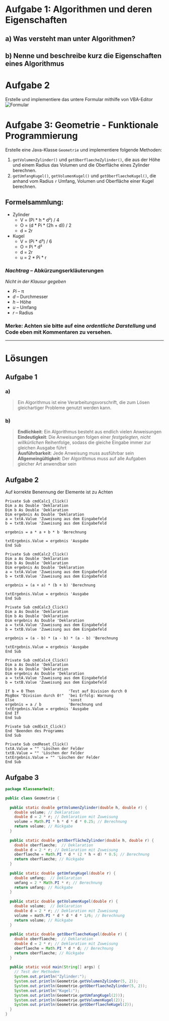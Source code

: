 # Aufgabe 1: Algorithmen und deren Eigenschaften
## a) Was versteht man unter Algorithmen?
## b) Nenne und beschreibe kurz die Eigenschaften eines Algorithmus

# Aufgabe 2
Erstelle und implementiere das untere Formular mithilfe von VBA-Editor
![Formular](https://user-images.githubusercontent.com/101984195/186473426-ede87b1b-35ef-4653-8830-5836073d66b6.jpg)

# Aufgabe 3: Geometrie - Funktionale Programmierung
Erstelle eine Java-Klasse ```Geometrie``` und implementiere folgende Methoden:  
1. ```getVolumenZylinder()``` und ```getOberflaecheZylinder()```, die aus der Höhe und einem Radius das Volumen und die Oberfläche eines Zylinder berechnen.  
2. ```getUmfangKugel()```, ```getVolumenKugel()``` und ```getOberflaecheKugel()```, die anhand vom Radius ```r``` Umfang, Volumen und Oberfläche einer Kugel berechnen.  

## Formelsammlung:
* Zylinder
  * V = (Pi * h * d²) / 4
  * O = (d * Pi * (2h + d)) / 2
  * d = 2r
* Kugel
  * V = (Pi * d³) / 6
  * O = Pi * d²
  * d = 2r
  * u = 2 * Pi * r

### _Nachtrag_ – Abkürzungserkläuterungen
_Nicht in der Klausur gegeben_
* _Pi_ – π
* _d_ – Durchmesser
* _h_ – Höhe
* _u_ – Umfang
* _r_ – Radius

### Merke: Achten sie bitte auf eine _ordentliche Darstellung_ und Code eben mit Kommentaren zu versehen.


---
# Lösungen

## Aufgabe 1
### a)
> Ein Algorithmus ist eine Verarbeitungsvorschrift, die zum Lösen gleichartiger Probleme genutzt werden kann.
### b)
> __Endlichkeit__: Ein Algorithmus besteht aus endlich vielen Anweisungen  
> __Eindeutigkeit__: Die Anweisungen folgen einer _festgelegten, nicht willkürlichen_ Reihenfolge, sodass die gleiche Eingabe immer zur gleichen Ausgabe führt  
> __Ausführbarkeit__: Jede Anweisung muss ausführbar sein  
> __Allgemeingültigkeit__: Der Algorithmus muss auf alle Aufgaben gleicher Art anwendbar sein  

## Aufgabe 2
Auf korrekte Benennung der Elemente ist zu Achten
```vba
Private Sub cmdCalc1_Click()
Dim a As Double 'Deklaration
Dim b As Double 'Deklaration
Dim ergebnis As Double 'Deklaration
a = txtA.Value 'Zuweisung aus dem Eingabefeld
b = txtB.Value 'Zuweisung aus dem Eingabefeld

ergebnis = a * a + b * b 'Berechnung

txtErgebnis.Value = ergebnis 'Ausgabe
End Sub

Private Sub cmdCalc2_Click()
Dim a As Double 'Deklaration
Dim b As Double 'Deklaration
Dim ergebnis As Double 'Deklaration
a = txtA.Value 'Zuweisung aus dem Eingabefeld
b = txtB.Value 'Zuweisung aus dem Eingabefeld

ergebnis = (a + a) * (b + b) 'Berechnung

txtErgebnis.Value = ergebnis 'Ausgabe
End Sub

Private Sub cmdCalc3_Click()
Dim a As Double 'Deklaration
Dim b As Double 'Deklaration
Dim ergebnis As Double 'Deklaration
a = txtA.Value 'Zuweisung aus dem Eingabefeld
b = txtB.Value 'Zuweisung aus dem Eingabefeld

ergebnis = (a - b) * (a - b) * (a - b) 'Berechnung

txtErgebnis.Value = ergebnis 'Ausgabe
End Sub

Private Sub cmdCalc4_Click()
Dim a As Double 'Deklaration
Dim b As Double 'Deklaration
Dim ergebnis As Double 'Deklaration
a = txtA.Value 'Zuweisung aus dem Eingabefeld
b = txtB.Value 'Zuweisung aus dem Eingabefeld

If b = 0 Then               'Test auf Division durch 0
MsgBox "Division durch 0!"  'bei Erfolg: Warnung
Else                        'sonst
ergebnis = a / b            'Berechnung und
txtErgebnis.Value = ergebnis 'Ausgabe
End If
End Sub

Private Sub cmdExit_Click()
End 'Beenden des Programms
End Sub

Private Sub cmdReset_Click()
txtA.Value = "" 'Löschen der Felder
txtB.Value = "" 'Löschen der Felder
txtErgebnis.Value = "" 'Löschen der Felder
End Sub
```

## Aufgabe 3
```java
package Klassenarbeit;

public class Geometrie {
  
  public static double getVolumenZylinder(double h, double r) {
    double volume; // Deklaration
    double d = 2 * r; // Deklaration mit Zuweisung
    volume = Math.PI * h * d * d * 0.25; // Berechnung
    return volume; // Rückgabe
  }
  
  public static double getOberflächeZylinder(double h, double r) {
    double oberflaeche;  // Deklaration
    double d = 2 * r; // Deklaration mit Zuweisung
    oberflaeche = Math.PI * d * (2 * h + d) * 0.5; // Berechnung
    return oberflaeche; // Rückgabe
  }
  
  public static double getUmfangKugel(double r) {
    double umfang;  // Deklaration
    umfang = 2 * Math.PI * r; // Berechnung
    return umfang; // Rückgabe
  }
  
  public static double getVolumenKugel(double r) {
    double volume;  // Deklaration
    double d = 2 * r; // Deklaration mit Zuweisung
    volume = math.PI * d * d * d * 1/6; // Berechnung
    return volume; // Rückgabe
  }
  
  public static double getOberflaecheKugel(double r) {
    double oberflaeche;  // Deklaration
    double d = 2 * r; // Deklaration mit Zuweisung
    oberflaeche = Math.PI * d * d; // Berechnung
    return oberflaeche; // Rückgabe
  }
  
  public static void main(String[] args) {
    // Test der Methoden
    System.out.println("Zylinder:");
    System.out.println(Geometrie.getVolumenZylinder(5, 2));
    System.out.println(Geometrie.getOberflaecheZylinder(5, 2));
    System.out.println("Kugel:");
    System.out.println(Geometrie.getUmfangKugel(2)));
    System.out.println(Geometrie.getVolumenKugel(2));
    System.out.println(Geometrie.getOberflaecheKugel(2));
  }
}
```
